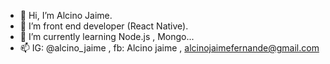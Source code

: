 - 👋 Hi, I’m Alcino Jaime.
- 👀 I’m front end developer (React Native). 
- 🌱 I’m currently learning Node.js , Mongo... 
- 📫 IG: @alcino_jaime , fb: Alcino jaime , alcinojaimefernande@gmail.com

<!---
Alcino-dev/Alcino-dev is a ✨ special ✨ repository because its `README.md` (this file) appears on your GitHub profile.
You can click the Preview link to take a look at your changes.
--->

